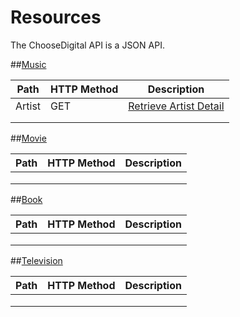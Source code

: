 # Resources

The ChooseDigital API is a JSON API.

##[Music](/choosedigital/api-spec/blob/master/resources/Music.md)
<table>
    <thead>
        <tr>
            <th>Path</th>
            <th>HTTP Method</th>
            <th>Description</th>
        </tr>
    </thead>
    <tbody>
	    <tr>
            <td>Artist</td>
            <td>GET</td>
            <td><a href="/choosedigital/api-spec/blob/master/resources/Music.md#artist">Retrieve Artist Detail</a></td>
        </tr>
	    <tr>
            <td></td>
            <td></td>
            <td><a href="#"></a></td>
        </tr>
	    <tr>
            <td></td>
            <td></td>
            <td><a href="#"></a></td>
        </tr>
    </tbody>
</table>

##[Movie](/choosedigital/api-spec/blob/master/resources/Movie.md)
<table>
    <thead>
        <tr>
            <th>Path</th>
            <th>HTTP Method</th>
            <th>Description</th>
        </tr>
    </thead>
    <tbody>
	    <tr>
            <td></td>
            <td></td>
            <td><a href="#"></a></td>
        </tr>
	    <tr>
            <td></td>
            <td></td>
            <td><a href="#"></a></td>
        </tr>
	    <tr>
            <td></td>
            <td></td>
            <td><a href="#"></a></td>
        </tr>
    </tbody>
</table>

##[Book](/choosedigital/api-spec/blob/master/resources/Book.md)
<table>
    <thead>
        <tr>
            <th>Path</th>
            <th>HTTP Method</th>
            <th>Description</th>
        </tr>
    </thead>
    <tbody>
	    <tr>
            <td></td>
            <td></td>
            <td><a href="#"></a></td>
        </tr>
	    <tr>
            <td></td>
            <td></td>
            <td><a href="#"></a></td>
        </tr>
	    <tr>
            <td></td>
            <td></td>
            <td><a href="#"></a></td>
        </tr>
    </tbody>
</table>

##[Television](/choosedigital/api-spec/blob/master/resources/Television.md)
<table>
    <thead>
        <tr>
            <th>Path</th>
            <th>HTTP Method</th>
            <th>Description</th>
        </tr>
    </thead>
    <tbody>
	    <tr>
            <td></td>
            <td></td>
            <td><a href="#"></a></td>
        </tr>
	    <tr>
            <td></td>
            <td></td>
            <td><a href="#"></a></td>
        </tr>
	    <tr>
            <td></td>
            <td></td>
            <td><a href="#"></a></td>
        </tr>
    </tbody>
</table>
